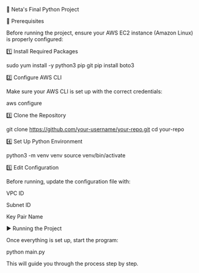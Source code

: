 🚀 Neta's Final Python Project

📌 Prerequisites

Before running the project, ensure your AWS EC2 instance (Amazon Linux) is properly configured:

1️⃣ Install Required Packages

sudo yum install -y python3 pip git
pip install boto3

2️⃣ Configure AWS CLI

Make sure your AWS CLI is set up with the correct credentials:

aws configure

3️⃣ Clone the Repository

git clone https://github.com/your-username/your-repo.git
cd your-repo

4️⃣ Set Up Python Environment

python3 -m venv venv
source venv/bin/activate

5️⃣ Edit Configuration

Before running, update the configuration file with:

VPC ID

Subnet ID

Key Pair Name

▶️ Running the Project

Once everything is set up, start the program:

python main.py

This will guide you through the process step by step.


